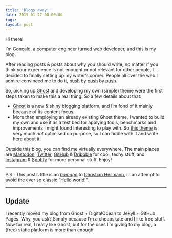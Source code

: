 ```yaml
---
title: 'Blogs away!'
date: 2015-01-27 00:00:00
tags:
layout: post
---
```

Hi there!

I’m Gonçalo, a computer engineer turned web developer, and this is my blog.

After reading posts & posts about why you should write, no matter if you think your experience is not enought or not relevant for other people, I decided to finally setting up my writer’s corner. People all over the web I admire convinced me to do it, [push](https://news.layervault.com/stories/42675-fear-of-writing) by [push](https://the-pastry-box-project.net/noah-stokes/2015-january-25) by [push](http://seanwes.com/podcast/139-it-all-starts-with-writing-again/).

So, picking up [Ghost](https://ghost.org) and developing my own (simple) theme were the first steps taken to make this a real thing. So a few details about that:

- [Ghost](https://ghost.org) is a new & shiny blogging platform, and I’m fond of it mainly because of its content focus.
- More than employing an already existing Ghost theme, I wanted to build my own and use it as a test bed for applying tools, benchmarks and improvements I might found interesting to play with. So [this theme](https://github.com/gnclmorais/Noir) is very much _not_ optimised on purpose, so I can fiddle with it and write here about it.

Outside this blog, you can find me virtually everywhere. The main places are [Mastodon](https://indieweb.social/@gnclmorais), [Twitter](https://twitter.com/gnclmorais), [GitHub](https://github.com/gnclmorais) & [Dribbble](https://dribbble.com/gnclmorais) for cool, techy stuff, and [Instagram](https://instagram.com/gnclmorais) & [Spotify](https://play.spotify.com/user/gnclmorais) for more personal stuff. Enjoy!

---

P.S.: This post’s title is an [_homage_](http://christianheilmann.com/2005/01/27/blogs-away/) to [Christian Heilmann](https://twitter.com/codepo8), in an attempt to avoid the ever so classic [“Hello world!”](https://en.wikipedia.org/wiki/%22Hello,_world!%22_program).

---

## Update
I recently moved my blog from Ghost + DigitalOcean to Jekyll + GitHub Pages. Why, you ask? Simply because I’m a cheapskate and I like free stuff.  
Now for real, I really like Ghost, but for the uses I’m giving to my blog, a (free) static platform is more than enough.
